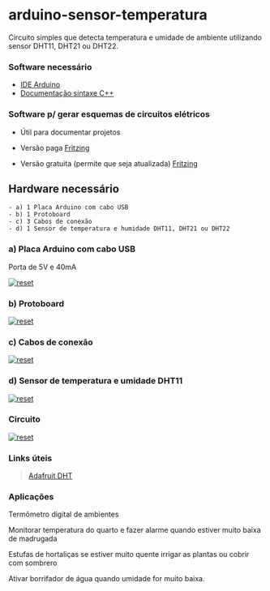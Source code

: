 # arduino-sensor-temperatura
 
Circuito simples que detecta temperatura e umidade de ambiente utilizando sensor DHT11, DHT21 ou DHT22.

### Software necessário

- [IDE Arduino](https://www.arduino.cc/en/Main/Software)
- [Documentação sintaxe C++](https://www.arduino.cc/reference/en/)

### Software p/ gerar esquemas de circuitos elétricos 

- Útil para documentar projetos

- Versão paga [Fritzing](https://fritzing.org/home/)

- Versão gratuita (permite que seja atualizada) [Fritzing](https://softfamous.com/fritzing/download/)

## Hardware necessário
```
- a) 1 Placa Arduino com cabo USB
- b) 1 Protoboard
- c) 3 Cabos de conexão
- d) 1 Sensor de temperatura e humidade DHT11, DHT21 ou DHT22
```

 ### a) Placa Arduino com cabo USB
 Porta de 5V e 40mA
<p><a target="_blank" rel="noopener noreferrer" href="https://user-images.githubusercontent.com/22710963/73710418-aac7de80-46e2-11ea-82d4-fabab3361d1f.png">
  <img src="https://user-images.githubusercontent.com/22710963/73710418-aac7de80-46e2-11ea-82d4-fabab3361d1f.png" alt="reset" style="max-width:100%;"></a></p> 
  
  ### b) Protoboard 
<p><a target="_blank" rel="noopener noreferrer" href="https://user-images.githubusercontent.com/22710963/73710865-e7e0a080-46e3-11ea-9ec4-4800b2b345b9.png">
  <img src="https://user-images.githubusercontent.com/22710963/73710865-e7e0a080-46e3-11ea-9ec4-4800b2b345b9.png" alt="reset" style="max-width:100%;"></a></p> 

  ### c) Cabos de conexão
<p><a target="_blank" rel="noopener noreferrer" href="https://user-images.githubusercontent.com/22710963/73711525-e57f4600-46e5-11ea-8cb9-e9bb27543ea4.png">
  <img src="https://user-images.githubusercontent.com/22710963/73711525-e57f4600-46e5-11ea-8cb9-e9bb27543ea4.png" alt="reset" style="max-width:100%;"></a></p>     
  
  ### d) Sensor de temperatura e umidade DHT11
   
<p><a target="_blank" rel="noopener noreferrer" href="https://user-images.githubusercontent.com/22710963/76156166-28617e80-60d5-11ea-901c-15f8f72e805d.png">
  <img src="https://user-images.githubusercontent.com/22710963/76156166-28617e80-60d5-11ea-901c-15f8f72e805d.png" alt="reset" style="max-width:100%;"></a></p> 
 

### Circuito
<p>
 <a target="_blank" rel="noopener noreferrer" href="https://user-images.githubusercontent.com/22710963/76156407-dae71080-60d8-11ea-9cc2-4bc1377d2f05.png">
  <img src="https://user-images.githubusercontent.com/22710963/76156407-dae71080-60d8-11ea-9cc2-4bc1377d2f05.png" alt="reset" style="max-width:100%;"></a>
</p> 

### Links úteis 
> [Adafruit DHT](https://github.com/adafruit/DHT-sensor-library)

###  Aplicações
<p> Termômetro digital de ambientes </p>
<p> Monitorar temperatura do quarto e fazer alarme quando estiver muito baixa de madrugada </p>
<p> Estufas de hortaliças se estiver muito quente irrigar as plantas ou cobrir com sombrero </p>
<p> Ativar borrifador de água quando umidade for muito baixa.</p>
